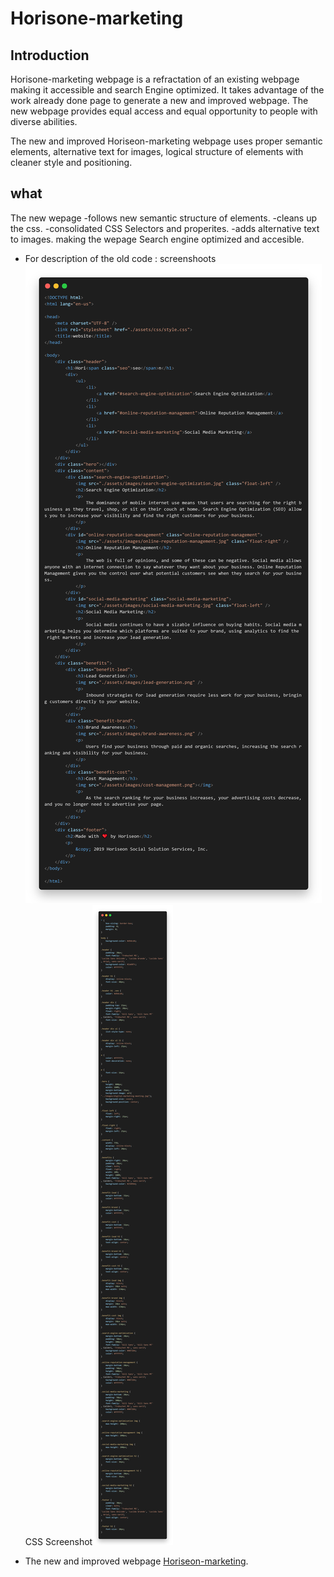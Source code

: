 # Horisone-marketing

## Introduction

Horisone-marketing webpage is a refractation of an existing webpage making it accessible and search Engine optimized. It takes advantage of the work already done page to generate a new and improved webpage. The new webpage provides equal access and equal opportunity to people with diverse abilities.

The new and improved Horiseon-marketing webpage uses proper semantic elements, alternative text for images, logical structure of elements with cleaner style and positioning.

## what

The new wepage 
 -follows new semantic structure of elements.
 -cleans up the css.
 -consolidated CSS Selectors and properites.
 -adds alternative text to images.
making the wepage Search engine optimized and accesible.



 - For description of the old code : screenshoots ![Screenshot of old html structure](assets/images/oldcode_screenshot.png)                                                          CSS Screenshot![Screenshot of Old CSS ](assets/images/CSS_screenshot.png)

 - The new and improved webpage [Horiseon-marketing](https://robel-codes.github.io/horiseon-marketing/).
